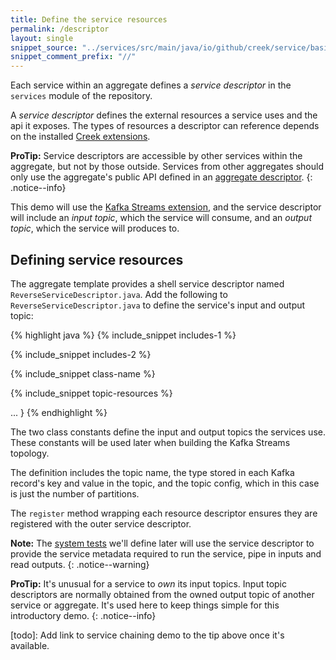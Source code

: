 ```yaml
---
title: Define the service resources
permalink: /descriptor
layout: single
snippet_source: "../services/src/main/java/io/github/creek/service/basic/kafka/streams/demo/services/ReverseServiceDescriptor.java"
snippet_comment_prefix: "//"
---
```


Each service within an aggregate defines a _service descriptor_ in the `services` module of the repository.

A _service descriptor_ defines the external resources a service uses and the api it exposes. 
The types of resources a descriptor can reference depends on the installed [Creek extensions][creekExts].

**ProTip:** Service descriptors are accessible by other services within the aggregate, but not by those outside.
Services from other aggregates should only use the aggregate's public API defined in an [aggregate descriptor][aggDescriptor].
{: .notice--info}

This demo will use the [Kafka Streams extension][ksExt], and the service descriptor will include an _input topic_, 
which the service will consume, and an _output topic_, which the service will produces to.

## Defining service resources

The aggregate template provides a shell service descriptor named `ReverseServiceDescriptor.java`.
Add the following to `ReverseServiceDescriptor.java` to define the service's input and output topic:

{% highlight java %}
{% include_snippet includes-1 %}

{% include_snippet includes-2 %}

{% include_snippet class-name %}

{% include_snippet topic-resources %}

  ...
}
{% endhighlight %}


The two class constants define the input and output topics the services use.
These constants will be used later when building the Kafka Streams topology.

The definition includes the topic name, the type stored in each Kafka record's key and value in the topic,
and the topic config, which in this case is just the number of partitions.

The `register` method wrapping each resource descriptor ensures they are registered with the outer service descriptor.

**Note:** The [system tests](/system-testing) we'll define later will use the service descriptor to provide 
the service metadata required to run the service, pipe in inputs and read outputs.
{: .notice--warning}

**ProTip:** It's unusual for a service to _own_ its input topics. 
Input topic descriptors are normally obtained from the owned output topic of another service or aggregate.
It's used here to keep things simple for this introductory demo. 
{: .notice--info}

[todo]: Add link to service chaining demo to the tip above once it's available. 

[creekExts]: https://www.creekservice.org/extensions/
[ksExt]: https://www.creekservice.org/creek-kafka/
[aggDescriptor]: https://www.creekservice.org/docs/descriptors/#aggregate-descriptor
